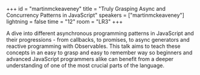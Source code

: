 +++
id = "martinmckeaveney"
title = "Truly Grasping Async and Concurrency Patterns in JavaScript"
speakers = ["martinmckeaveney"]
lightning = false
time = "12"
room = "LR3"
+++

A dive into different asynchronous programming patterns in JavaScript and their progressions - from callbacks, to promises, to async generators and reactive programming with Observables. This talk aims to teach these concepts in an easy to grasp and easy to remember way so beginners and advanced JavaScript programmers alike can benefit from a deeper understanding of one of the most crucial parts of the language.